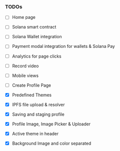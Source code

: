 ### TODOs

- [ ] Home page
- [ ] Solana smart contract
- [ ] Solana Wallet integration
- [ ] Payment modal integration for wallets & Solana Pay
- [ ] Analytics for page clicks
- [ ] Record video
- [ ] Mobile views
- [ ] Create Profile Page

- [x] Predefined Themes
- [x] IPFS file upload & resolver
- [x] Saving and staging profile
- [x] Profile Image, Image Picker & Uploader
- [x] Active theme in header
- [x] Background Image and color separated
